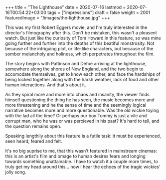 +++
title = "The Lighthouse"
date = 2020-07-16
lastmod = 2020-07-16T00:54:22+03:00
tags = ["impressions"]
draft = false
weight = 2001
featuredImage = "/images/the-lighthouse.jpg"
+++

This was my first Robert Eggers movie, and I'm truly interested in the
director's filmography after this.
Don't be mistaken, this wasn't a pleasent watch. But just like the curiosity of
Tom Howard in this feature, so was mine going further and further into the
depths of this beatiful monstrosity. Not because of the intriguing plot, or
life-like characters, but because of the somber melancholy and holiness, which
perpetrates throughout the film.

The story begins with Pattinson and Defoe arriving at the lighthouse, somewhere
along the shores of New England, and the two begin to accomodate themselves, get
to know each other, and face the hardships of being locked together along with
the harsh weather, lack of food and other human interactions. And that's about
it.

As they spiral more and more into chaos and insanity, the viewer finds himself questioning
the thing he has seen, the music becomes more and more threatening and he the
sense of time and the seemingly logical narrative becomes more and more questionable.
Was the old wickie toying with the lad all the time? Or perhaps our boy Tommy is
just a vile and corrupt man, who he was or was percieved in his past? It's hard
to tell, and the question remains open.

Speaking lengthily about this feature is a futile task: it must be experienced,
seen heard, feared and felt.

It's no big suprise to me, that this wasn't featured in mainstream cinemas: this
is an artist's film and omage to human desires fears and longing towards
something unattainable. I have to watch it a couple more times, to truly get my
head around this... now I hear the echoes of the tragic wickies' jolly song.
